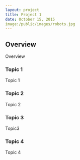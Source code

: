 ```yaml
---
layout: project
title: Project 1
date: October 15, 2015
image:/public/images/robots.jpg
---
```


## Overview
Overview

### Topic 1
Topic 1

### Topic 2
Topic 2

### Topic 3
Topic3

### Topic 4
Topic 4
